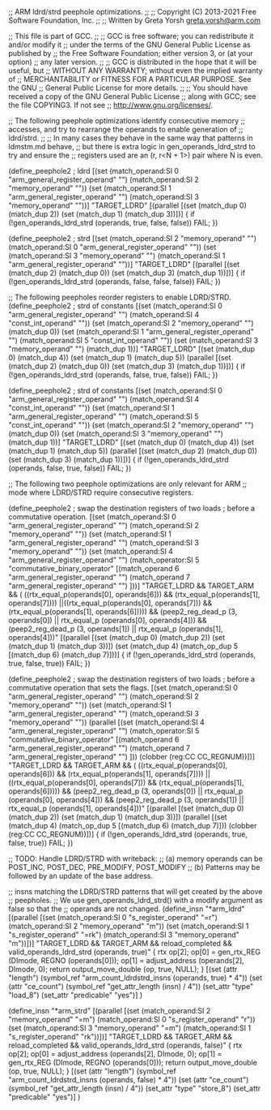 ;; ARM ldrd/strd peephole optimizations.
;;
;; Copyright (C) 2013-2021 Free Software Foundation, Inc.
;;
;; Written by Greta Yorsh <greta.yorsh@arm.com>

;; This file is part of GCC.
;;
;; GCC is free software; you can redistribute it and/or modify it
;; under the terms of the GNU General Public License as published by
;; the Free Software Foundation; either version 3, or (at your option)
;; any later version.
;;
;; GCC is distributed in the hope that it will be useful, but
;; WITHOUT ANY WARRANTY; without even the implied warranty of
;; MERCHANTABILITY or FITNESS FOR A PARTICULAR PURPOSE.  See the GNU
;; General Public License for more details.
;;
;; You should have received a copy of the GNU General Public License
;; along with GCC; see the file COPYING3.  If not see
;; <http://www.gnu.org/licenses/>.

;; The following peephole optimizations identify consecutive memory
;; accesses, and try to rearrange the operands to enable generation of
;; ldrd/strd.
;;
;; In many cases they behave in the same way that patterns in ldmstm.md behave,
;; but there is extra logic in gen_operands_ldrd_strd to try and ensure the
;; registers used are an (r<N>, r<N + 1>) pair where N is even.

(define_peephole2 ; ldrd
  [(set (match_operand:SI 0 "arm_general_register_operand" "")
	(match_operand:SI 2 "memory_operand" ""))
   (set (match_operand:SI 1 "arm_general_register_operand" "")
	(match_operand:SI 3 "memory_operand" ""))]
  "TARGET_LDRD"
  [(parallel [(set (match_dup 0) (match_dup 2))
	      (set (match_dup 1) (match_dup 3))])]
{
  if (!gen_operands_ldrd_strd (operands, true, false, false))
    FAIL;
})

(define_peephole2 ; strd
  [(set (match_operand:SI 2 "memory_operand" "")
	(match_operand:SI 0 "arm_general_register_operand" ""))
   (set (match_operand:SI 3 "memory_operand" "")
	(match_operand:SI 1 "arm_general_register_operand" ""))]
  "TARGET_LDRD"
  [(parallel [(set (match_dup 2) (match_dup 0))
	      (set (match_dup 3) (match_dup 1))])]
{
  if (!gen_operands_ldrd_strd (operands, false, false, false))
    FAIL;
})

;; The following peepholes reorder registers to enable LDRD/STRD.
(define_peephole2 ; strd of constants
  [(set (match_operand:SI 0 "arm_general_register_operand" "")
	(match_operand:SI 4 "const_int_operand" ""))
   (set (match_operand:SI 2 "memory_operand" "")
	(match_dup 0))
   (set (match_operand:SI 1 "arm_general_register_operand" "")
	(match_operand:SI 5 "const_int_operand" ""))
   (set (match_operand:SI 3 "memory_operand" "")
	(match_dup 1))]
  "TARGET_LDRD"
  [(set (match_dup 0) (match_dup 4))
   (set (match_dup 1) (match_dup 5))
   (parallel [(set (match_dup 2) (match_dup 0))
	      (set (match_dup 3) (match_dup 1))])]
{
  if (!gen_operands_ldrd_strd (operands, false, true, false))
    FAIL;
})

(define_peephole2 ; strd of constants
  [(set (match_operand:SI 0 "arm_general_register_operand" "")
	(match_operand:SI 4 "const_int_operand" ""))
   (set (match_operand:SI 1 "arm_general_register_operand" "")
	(match_operand:SI 5 "const_int_operand" ""))
   (set (match_operand:SI 2 "memory_operand" "")
	(match_dup 0))
   (set (match_operand:SI 3 "memory_operand" "")
	(match_dup 1))]
  "TARGET_LDRD"
  [(set (match_dup 0) (match_dup 4))
   (set (match_dup 1) (match_dup 5))
   (parallel [(set (match_dup 2) (match_dup 0))
	      (set (match_dup 3) (match_dup 1))])]
{
  if (!gen_operands_ldrd_strd (operands, false, true, false))
     FAIL;
})

;; The following two peephole optimizations are only relevant for ARM
;; mode where LDRD/STRD require consecutive registers.

(define_peephole2 ; swap the destination registers of two loads
		  ; before a commutative operation.
  [(set (match_operand:SI 0 "arm_general_register_operand" "")
	(match_operand:SI 2 "memory_operand" ""))
   (set (match_operand:SI 1 "arm_general_register_operand" "")
	(match_operand:SI 3 "memory_operand" ""))
   (set (match_operand:SI 4 "arm_general_register_operand" "")
	(match_operator:SI 5 "commutative_binary_operator"
			   [(match_operand 6 "arm_general_register_operand" "")
			    (match_operand 7 "arm_general_register_operand" "") ]))]
  "TARGET_LDRD && TARGET_ARM
   && (  ((rtx_equal_p(operands[0], operands[6])) && (rtx_equal_p(operands[1], operands[7])))
	||((rtx_equal_p(operands[0], operands[7])) && (rtx_equal_p(operands[1], operands[6]))))
   && (peep2_reg_dead_p (3, operands[0]) || rtx_equal_p (operands[0], operands[4]))
   && (peep2_reg_dead_p (3, operands[1]) || rtx_equal_p (operands[1], operands[4]))"
  [(parallel [(set (match_dup 0) (match_dup 2))
	      (set (match_dup 1) (match_dup 3))])
   (set (match_dup 4) (match_op_dup 5 [(match_dup 6) (match_dup 7)]))]
{
  if (!gen_operands_ldrd_strd (operands, true, false, true))
    FAIL;
})

(define_peephole2 ; swap the destination registers of two loads
		  ; before a commutative operation that sets the flags.
  [(set (match_operand:SI 0 "arm_general_register_operand" "")
	(match_operand:SI 2 "memory_operand" ""))
   (set (match_operand:SI 1 "arm_general_register_operand" "")
	(match_operand:SI 3 "memory_operand" ""))
   (parallel
      [(set (match_operand:SI 4 "arm_general_register_operand" "")
	    (match_operator:SI 5 "commutative_binary_operator"
			       [(match_operand 6 "arm_general_register_operand" "")
				(match_operand 7 "arm_general_register_operand" "") ]))
       (clobber (reg:CC CC_REGNUM))])]
  "TARGET_LDRD && TARGET_ARM
   && (  ((rtx_equal_p(operands[0], operands[6])) && (rtx_equal_p(operands[1], operands[7])))
       ||((rtx_equal_p(operands[0], operands[7])) && (rtx_equal_p(operands[1], operands[6]))))
   && (peep2_reg_dead_p (3, operands[0]) || rtx_equal_p (operands[0], operands[4]))
   && (peep2_reg_dead_p (3, operands[1]) || rtx_equal_p (operands[1], operands[4]))"
  [(parallel [(set (match_dup 0) (match_dup 2))
	      (set (match_dup 1) (match_dup 3))])
   (parallel
      [(set (match_dup 4)
	    (match_op_dup 5 [(match_dup 6) (match_dup 7)]))
       (clobber (reg:CC CC_REGNUM))])]
{
  if (!gen_operands_ldrd_strd (operands, true, false, true))
    FAIL;
})

;; TODO: Handle LDRD/STRD with writeback:
;; (a) memory operands can be POST_INC, POST_DEC, PRE_MODIFY, POST_MODIFY
;; (b) Patterns may be followed by an update of the base address.


;; insns matching the LDRD/STRD patterns that will get created by the above
;; peepholes.
;; We use gen_operands_ldrd_strd() with a modify argument as false so that the
;; operands are not changed.
(define_insn "*arm_ldrd"
  [(parallel [(set (match_operand:SI 0 "s_register_operand" "=r")
		   (match_operand:SI 2 "memory_operand" "m"))
	      (set (match_operand:SI 1 "s_register_operand" "=rk")
		   (match_operand:SI 3 "memory_operand" "m"))])]
  "TARGET_LDRD && TARGET_ARM && reload_completed
  && valid_operands_ldrd_strd (operands, true)"
  {
    rtx op[2];
    op[0] = gen_rtx_REG (DImode, REGNO (operands[0]));
    op[1] = adjust_address (operands[2], DImode, 0);
    return output_move_double (op, true, NULL);
  }
  [(set (attr "length")
	(symbol_ref "arm_count_ldrdstrd_insns (operands, true) * 4"))
   (set (attr "ce_count") (symbol_ref "get_attr_length (insn) / 4"))
   (set_attr "type" "load_8")
   (set_attr "predicable" "yes")]
)

(define_insn "*arm_strd"
  [(parallel [(set (match_operand:SI 2 "memory_operand" "=m")
		   (match_operand:SI 0 "s_register_operand" "r"))
	      (set (match_operand:SI 3 "memory_operand" "=m")
		   (match_operand:SI 1 "s_register_operand" "rk"))])]
  "TARGET_LDRD && TARGET_ARM && reload_completed
  && valid_operands_ldrd_strd (operands, false)"
  {
    rtx op[2];
    op[0] = adjust_address (operands[2], DImode, 0);
    op[1] = gen_rtx_REG (DImode, REGNO (operands[0]));
    return output_move_double (op, true, NULL);
  }
  [(set (attr "length")
	(symbol_ref "arm_count_ldrdstrd_insns (operands, false) * 4"))
   (set (attr "ce_count") (symbol_ref "get_attr_length (insn) / 4"))
   (set_attr "type" "store_8")
   (set_attr "predicable" "yes")]
)
